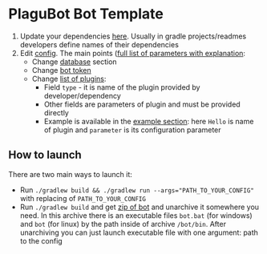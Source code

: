 # PlaguBot Bot Template

1. Update your dependencies [here](https://github.com/InsanusMokrassar/PlaguBotBotTemplate/blob/master/build.gradle#L27-L30). Usually in gradle projects/readmes developers define names of
their dependencies
2. Edit [config](config.json). The main points
([full list of parameters with explanation](https://github.com/InsanusMokrassar/PlaguBot/blob/master/template.config.json):
    * Change [database](https://github.com/InsanusMokrassar/PlaguBotBotTemplate/blob/master/config.json#L2-L4) section
    * Change [bot token](https://github.com/InsanusMokrassar/PlaguBotBotTemplate/blob/master/config.json#L5)
    * Change [list of plugins](https://github.com/InsanusMokrassar/PlaguBotBotTemplate/blob/master/config.json#L6-L11):
        * Field `type` - it is name of the plugin provided by developer/dependency
        * Other fields are parameters of plugin and must be provided directly
        * Example is available in the [example section](https://github.com/InsanusMokrassar/PlaguBotBotTemplate/blob/master/config.json#L6-L11): here `Hello` is name of plugin and
        `parameter` is its configuration parameter

## How to launch

There are two main ways to launch it:

* Run `./gradlew build && ./gradlew run --args="PATH_TO_YOUR_CONFIG"` with replacing of `PATH_TO_YOUR_CONFIG`
* Run `./gradlew build` and get [zip of bot](build/distributions/bot.zip) and unarchive it somewhere you need. In this
archive there is an executable files `bot.bat` (for windows) and `bot` (for linux) by the path inside of archive
`/bot/bin`. After unarchiving you can just launch executable file with one argument: path to the config
